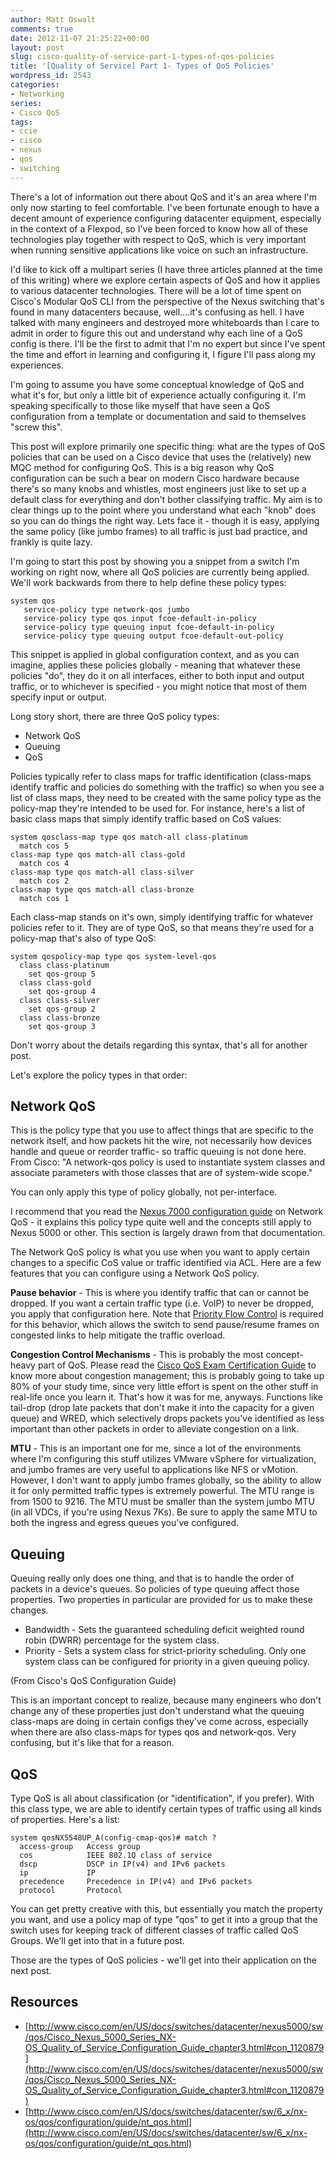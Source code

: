 ```yaml
---
author: Matt Oswalt
comments: true
date: 2012-11-07 21:25:22+00:00
layout: post
slug: cisco-quality-of-service-part-1-types-of-qos-policies
title: '[Quality of Service] Part 1- Types of QoS Policies'
wordpress_id: 2543
categories:
- Networking
series:
- Cisco QoS
tags:
- ccie
- cisco
- nexus
- qos
- switching
---
```


There's a lot of information out there about QoS and it's an area where I'm only now starting to feel comfortable. I've been fortunate enough to have a decent amount of experience configuring datacenter equipment, especially in the context of a Flexpod, so I've been forced to know how all of these technologies play together with respect to QoS, which is very important when running sensitive applications like voice on such an infrastructure.

I'd like to kick off a multipart series (I have three articles planned at the time of this writing) where we explore certain aspects of QoS and how it applies to various datacenter technologies. There will be a lot of time spent on Cisco's Modular QoS CLI from the perspective of the Nexus switching that's found in many datacenters because, well....it's confusing as hell. I have talked with many engineers and destroyed more whiteboards than I care to admit in order to figure this out and understand why each line of a QoS config is there. I'll be the first to admit that I'm no expert but since I've spent the time and effort in learning and configuring it, I figure I'll pass along my experiences.

I'm going to assume you have some conceptual knowledge of QoS and what it's for, but only a little bit of experience actually configuring it. I'm speaking specifically to those like myself that have seen a QoS configuration from a template or documentation and said to themselves "screw this".

This post will explore primarily one specific thing: what are the types of QoS policies that can be used on a Cisco device that uses the (relatively) new MQC method for configuring QoS. This is a big reason why QoS configuration can be such a bear on modern Cisco hardware because there's so many knobs and whistles, most engineers just like to set up a default class for everything and don't bother classifying traffic. My aim is to clear things up to the point where you understand what each "knob" does so you can do things the right way. Lets face it - though it is easy, applying the same policy (like jumbo frames) to all traffic is just bad practice, and frankly is quite lazy.

I'm going to start this post by showing you a snippet from a switch I'm working on right now, where all QoS policies are currently being applied. We'll work backwards from there to help define these policy types:
    
    system qos
       service-policy type network-qos jumbo
       service-policy type qos input fcoe-default-in-policy
       service-policy type queuing input fcoe-default-in-policy
       service-policy type queuing output fcoe-default-out-policy

This snippet is applied in global configuration context, and as you can imagine, applies these policies globally - meaning that whatever these policies "do", they do it on all interfaces, either to both input and output traffic, or to whichever is specified - you might notice that most of them specify input or output.

Long story short, there are three QoS policy types:
	
  * Network QoS
  * Queuing
  * QoS

Policies typically refer to class maps for traffic identification (class-maps identify traffic and policies do something with the traffic) so when you see a list of class maps, they need to be created with the same policy type as the policy-map they're intended to be used for. For instance, here's a list of basic class maps that simply identify traffic based on CoS values:
    
    system qosclass-map type qos match-all class-platinum
      match cos 5
    class-map type qos match-all class-gold
      match cos 4
    class-map type qos match-all class-silver
      match cos 2
    class-map type qos match-all class-bronze
      match cos 1

Each class-map stands on it's own, simply identifying traffic for whatever policies refer to it. They are of type QoS, so that means they're used for a policy-map that's also of type QoS:
    
    system qospolicy-map type qos system-level-qos
      class class-platinum
        set qos-group 5
      class class-gold
        set qos-group 4
      class class-silver
        set qos-group 2
      class class-bronze
        set qos-group 3

Don't worry about the details regarding this syntax, that's all for another post.

Let's explore the policy types in that order:

## Network QoS

This is the policy type that you use to affect things that are specific to the network itself, and how packets hit the wire, not necessarily how devices handle and queue or reorder traffic- so traffic queuing is not done here. From Cisco: "A network-qos policy is used to instantiate system classes and associate parameters with those classes that are of system-wide scope."

You can only apply this type of policy globally, not per-interface.

I recommend that you read the [Nexus 7000 configuration guide](http://www.cisco.com/en/US/docs/switches/datacenter/sw/6_x/nx-os/qos/configuration/guide/nt_qos.html) on Network QoS - it explains this policy type quite well and the concepts still apply to Nexus 5000 or other. This section is largely drawn from that documentation.

The Network QoS policy is what you use when you want to apply certain changes to a specific CoS value or traffic identified via ACL. Here are a few features that you can configure using a Network QoS policy.

**Pause behavior** - This is where you identify traffic that can or cannot be dropped. If you want a certain traffic type (i.e. VoIP) to never be dropped, you apply that configuration here. Note that [Priority Flow Control](http://www.cisco.com/en/US/docs/switches/datacenter/sw/5_x/nx-os/qos/configuration/guide/qos_pfc.html#wpxref58773) is required for this behavior, which allows the switch to send pause/resume frames on congested links to help mitigate the traffic overload.

**Congestion Control Mechanisms** - This is probably the most concept-heavy part of QoS. Please read the [Cisco QoS Exam Certification Guide](http://www.amazon.com/Cisco-Certification-Telephony-Self-Study-Edition/dp/1587201240) to know more about congestion management; this is probably going to take up 80% of your study time, since very little effort is spent on the other stuff in real-life once you learn it. That's how it was for me, anyways. Functions like tail-drop (drop late packets that don't make it into the capacity for a given queue) and WRED, which selectively drops packets you've identified as less important than other packets in order to alleviate congestion on a link.

**MTU** - This is an important one for me, since a lot of the environments where I'm configuring this stuff utilizes VMware vSphere for virtualization, and jumbo frames are very useful to applications like NFS or vMotion. However, I don't want to apply jumbo frames globally, so the ability to allow it for only permitted traffic types is extremely powerful. The MTU range is from 1500 to 9216. The MTU must be smaller than the system jumbo MTU (in all VDCs, if you're using Nexus 7Ks). Be sure to apply the same MTU to both the ingress and egress queues you've configured.

## Queuing

Queuing really only does one thing, and that is to handle the order of packets in a device's queues. So policies of type queuing affect those properties. Two properties in particular are provided for us to make these changes.
	
  * Bandwidth - Sets the guaranteed scheduling deficit weighted round robin (DWRR) percentage for the system class.
  * Priority - Sets a system class for strict-priority scheduling. Only one system class can be configured for priority in a given queuing policy.

(From Cisco's QoS Configuration Guide)

This is an important concept to realize, because many engineers who don't change any of these properties just don't understand what the queuing class-maps are doing in certain configs they've come across, especially when there are also class-maps for types qos and network-qos. Very confusing, but it's like that for a reason.

## QoS

Type QoS is all about classification (or "identification", if you prefer). With this class type, we are able to identify certain types of traffic using all kinds of properties. Here's a list:
    
    system qosNX5548UP_A(config-cmap-qos)# match ?
      access-group   Access group
      cos            IEEE 802.1Q class of service
      dscp           DSCP in IP(v4) and IPv6 packets
      ip             IP
      precedence     Precedence in IP(v4) and IPv6 packets
      protocol       Protocol

You can get pretty creative with this, but essentially you match the property you want, and use a policy map of type "qos" to get it into a group that the switch uses for keeping track of different classes of traffic called QoS Groups. We'll get into that in a future post.

Those are the types of QoS policies - we'll get into their application on the next post.

## Resources

* [http://www.cisco.com/en/US/docs/switches/datacenter/nexus5000/sw/qos/Cisco_Nexus_5000_Series_NX-OS_Quality_of_Service_Configuration_Guide_chapter3.html#con_1120879](http://www.cisco.com/en/US/docs/switches/datacenter/nexus5000/sw/qos/Cisco_Nexus_5000_Series_NX-OS_Quality_of_Service_Configuration_Guide_chapter3.html#con_1120879)
* [http://www.cisco.com/en/US/docs/switches/datacenter/sw/6_x/nx-os/qos/configuration/guide/nt_qos.html](http://www.cisco.com/en/US/docs/switches/datacenter/sw/6_x/nx-os/qos/configuration/guide/nt_qos.html)
